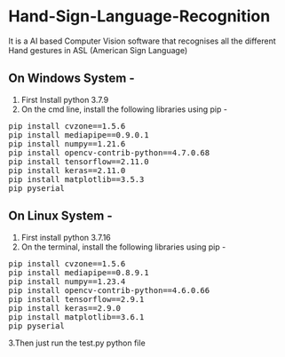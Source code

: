 # Hand-Sign-Language-Recognition
It is a AI based Computer Vision software that recognises all the different Hand gestures in ASL (American Sign Language) 

## On Windows System -
1. First Install python 3.7.9
2. On the cmd line, install the following libraries using pip - 

<pre>
pip install cvzone==1.5.6
pip install mediapipe==0.9.0.1
pip install numpy==1.21.6
pip install opencv-contrib-python==4.7.0.68
pip install tensorflow==2.11.0
pip install keras==2.11.0
pip install matplotlib==3.5.3
pip pyserial
</pre>


## On Linux System -
1. First install python 3.7.16
2. On the terminal, install the following libraries using pip -

<pre>
pip install cvzone==1.5.6
pip install mediapipe==0.8.9.1
pip install numpy==1.23.4
pip install opencv-contrib-python==4.6.0.66 
pip install tensorflow==2.9.1 
pip install keras==2.9.0 
pip install matplotlib==3.6.1
pip pyserial
</pre>


3.Then just run the test.py python file
